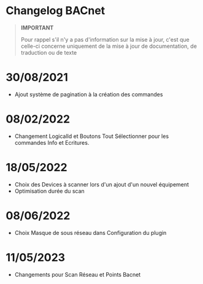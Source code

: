 # Changelog BACnet


>**IMPORTANT**
>
>Pour rappel s'il n'y a pas d'information sur la mise à jour, c'est que celle-ci concerne uniquement de la mise à jour de documentation, de traduction ou de texte

# 30/08/2021

- Ajout système de pagination à la création des commandes


# 08/02/2022

- Changement LogicalId et Boutons Tout Sélectionner pour les commandes Info et Ecritures.


# 18/05/2022

- Choix des Devices à scanner lors d'un ajout d'un nouvel équipement
- Optimisation durée du scan


# 08/06/2022

- Choix Masque de sous réseau dans Configuration du plugin

# 11/05/2023

- Changements pour Scan Réseau et Points Bacnet

